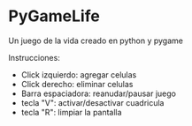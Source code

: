 # PyGameLife
Un juego de la vida creado en python y pygame

Instrucciones:
- Click izquierdo: agregar celulas
- Click derecho: eliminar celulas
- Barra espaciadora: reanudar/pausar juego
- tecla "V": activar/desactivar cuadricula
- tecla "R": limpiar la pantalla
